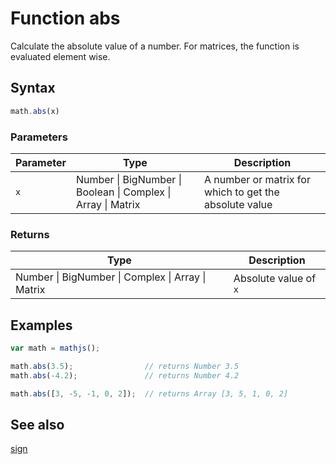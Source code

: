 # Function abs

Calculate the absolute value of a number. For matrices, the function is
evaluated element wise.


## Syntax

```js
math.abs(x)
```

### Parameters

Parameter | Type | Description
--------- | ---- | -----------
`x` | Number &#124; BigNumber &#124; Boolean &#124; Complex &#124; Array &#124; Matrix |  A number or matrix for which to get the absolute value

### Returns

Type | Description
---- | -----------
Number &#124; BigNumber &#124; Complex &#124; Array &#124; Matrix |  Absolute value of `x`


## Examples

```js
var math = mathjs();

math.abs(3.5);                // returns Number 3.5
math.abs(-4.2);               // returns Number 4.2

math.abs([3, -5, -1, 0, 2]);  // returns Array [3, 5, 1, 0, 2]
```


## See also

[sign](sign.md)


<!-- Note: This file is automatically generated from source code comments. Changes made in this file will be overridden. -->
